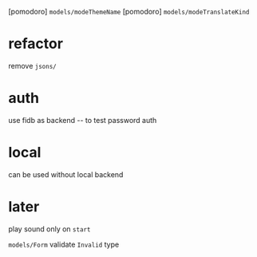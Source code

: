 [pomodoro] `models/modeThemeName`
[pomodoro] `models/modeTranslateKind`

# refactor

remove `jsons/`

# auth

use fidb as backend -- to test password auth

# local

can be used without local backend

# later

play sound only on `start`

`models/Form` validate `Invalid` type
